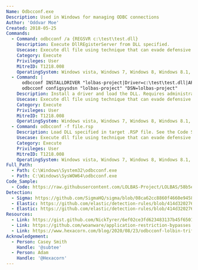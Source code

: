 ```yaml
---
Name: Odbcconf.exe
Description: Used in Windows for managing ODBC connections
Author: 'Oddvar Moe'
Created: 2018-05-25
Commands:
  - Command: odbcconf /a {REGSVR c:\test\test.dll}
    Description: Execute DllREgisterServer from DLL specified.
    Usecase: Execute dll file using technique that can evade defensive counter measures
    Category: Execute
    Privileges: User
    MitreID: T1218.008
    OperatingSystem: Windows vista, Windows 7, Windows 8, Windows 8.1, Windows 10, Windows 11
  - Command: |
      odbcconf INSTALLDRIVER "lolbas-project|Driver=c:\test\test.dll|APILevel=2"
      odbcconf configsysdsn "lolbas-project" "DSN=lolbas-project"
    Description: Install a driver and load the DLL. Requires administrator privileges.
    Usecase: Execute dll file using technique that can evade defensive counter measures
    Category: Execute
    Privileges: User
    MitreID: T1218.008
    OperatingSystem: Windows vista, Windows 7, Windows 8, Windows 8.1, Windows 10, Windows 11
  - Command: odbcconf -f file.rsp
    Description: Load DLL specified in target .RSP file. See the Code Sample section for an example .RSP file.
    Usecase: Execute dll file using technique that can evade defensive counter measures
    Category: Execute
    Privileges: User
    MitreID: T1218.008
    OperatingSystem: Windows vista, Windows 7, Windows 8, Windows 8.1, Windows 10, Windows 11
Full_Path:
  - Path: C:\Windows\System32\odbcconf.exe
  - Path: C:\Windows\SysWOW64\odbcconf.exe
Code_Sample:
  - Code: https://raw.githubusercontent.com/LOLBAS-Project/LOLBAS/58b5eb751379501aa237275f14381f0902e979a5/Archive-Old-Version/OSBinaries/Payload/file.rsp
Detection:
  - Sigma: https://github.com/SigmaHQ/sigma/blob/08ca62cc8860f4660e945805d0dd615ce75258c1/rules/windows/process_creation/win_susp_odbcconf.yml
  - Elastic: https://github.com/elastic/detection-rules/blob/414d32027632a49fb239abb8fbbb55d3fa8dd861/rules/windows/defense_evasion_unusual_process_network_connection.toml
  - Elastic: https://github.com/elastic/detection-rules/blob/414d32027632a49fb239abb8fbbb55d3fa8dd861/rules/windows/defense_evasion_network_connection_from_windows_binary.toml
Resources:
  - Link: https://gist.github.com/NickTyrer/6ef02ce3fd623483137b45f65017352b
  - Link: https://github.com/woanware/application-restriction-bypasses
  - Link: https://www.hexacorn.com/blog/2020/08/23/odbcconf-lolbin-trifecta/
Acknowledgement:
  - Person: Casey Smith
    Handle: '@subtee'
  - Person: Adam
    Handle: '@Hexacorn'
---
```

